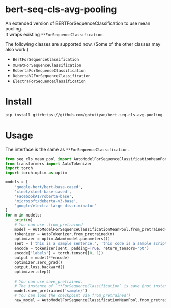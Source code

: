 # bert-seq-cls-avg-pooling
An extended version of BERTForSequenceClassification to use mean pooling.  
It wraps existing `**ForSequenceClassification`.

The following classes are supported now. (Some of the other classes may also work.)
- `BertForSequenceClassification`
- `XLNetForSequenceClassification`
- `RobertaForSequenceClassification`
- `DebertaV2ForSequenceClassification`
- `ElectraForSequenceClassification`

# Install
```sh
pip install git+https://github.com/gotutiyan/bert-seq-cls-avg-pooling
```

# Usage
The interface is the same as `**ForSequenceClassification`.

```python
from seq_cls_mean_pool import AutoModelForSequenceClassificationMeanPool
from transformers import AutoTokenizer
import torch
import torch.optim as optim

models = [
    'google-bert/bert-base-cased',
    'xlnet/xlnet-base-cased',
    'FacebookAI/roberta-base',
    'microsoft/deberta-v3-base',
    'google/electra-large-discriminator'
]
for m in models:
    print(m)
    # You can use .from_pretrained
    model = AutoModelForSequenceClassificationMeanPool.from_pretrained(m, num_labels=2)
    tokenizer = AutoTokenizer.from_pretrained(m)
    optimizer = optim.Adam(model.parameters())
    sent = ['this is a sample sentence.', 'this code is a sample script.']
    encode = tokenizer(sent, padding=True, return_tensors='pt')
    encode['labels'] = torch.tensor([0, 1])
    output = model(**encode)
    optimizer.zero_grad()
    output.loss.backward()
    optimizer.step()
    
    # You can use save_pretrained.
    # The instance of `**ForSequenceClassification` is save (not instance of `AutoModelForSequenceClassificationMeanPool`). 
    model.save_pretrained('sample/')
    # You can load the checkpoint via from_pretrained()
    new_model = AutoModelForSequenceClassificationMeanPool.from_pretrained('sample/')
```